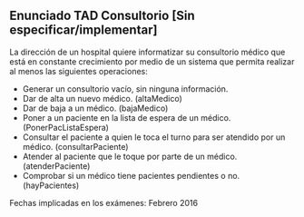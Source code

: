 ## Enunciado TAD Consultorio [Sin especificar/implementar]
La dirección de un hospital quiere informatizar su consultorio médico que está en constante crecimiento por medio de un sistema que permita realizar al menos las siguientes operaciones:
- Generar un consultorio vacío, sin ninguna información.
- Dar de alta un nuevo médico. (altaMedico)
- Dar de baja a un médico. (bajaMedico)
- Poner a un paciente en la lista de espera de un médico. (PonerPacListaEspera)
- Consultar el paciente a quien le toca el turno para ser atendido por un médico. (consultarPaciente)
- Atender al paciente que le toque por parte de un médico. (atenderPaciente)
- Comprobar si un médico tiene pacientes pendientes o no. (hayPacientes)

Fechas implicadas en los exámenes: Febrero 2016
